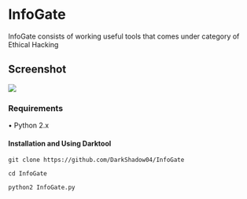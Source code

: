 # InfoGate
InfoGate consists of working useful tools that comes under category of Ethical Hacking

## Screenshot
<img src="core/Dark_Shadow04.png">

### Requirements
• Python 2.x

#### Installation and Using Darktool
```
git clone https://github.com/DarkShadow04/InfoGate
```
```
cd InfoGate
```
```
python2 InfoGate.py
```

